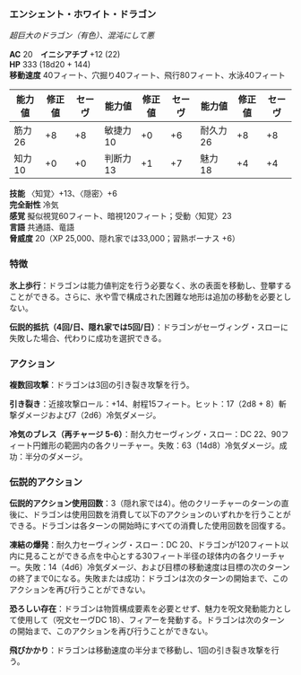 ### エンシェント・ホワイト・ドラゴン
*超巨大のドラゴン（有色）、混沌にして悪*

**AC** 20　**イニシアチブ** +12 (22)  
**HP** 333 (18d20 + 144)  
**移動速度** 40フィート、穴掘り40フィート、飛行80フィート、水泳40フィート

| 能力値 | 修正値 | セーヴ | 能力値 | 修正値 | セーヴ | 能力値 | 修正値 | セーヴ |
|--------|--------|--------|--------|--------|--------|--------|--------|--------|
| 筋力26 | +8 | +8 | 敏捷力10 | +0 | +6 | 耐久力26 | +8 | +8 |
| 知力10 | +0 | +0 | 判断力13 | +1 | +7 | 魅力18 | +4 | +4 |

**技能** 〈知覚〉+13、〈隠密〉+6  
**完全耐性** 冷気  
**感覚** 擬似視覚60フィート、暗視120フィート；受動〈知覚〉23  
**言語** 共通語、竜語  
**脅威度** 20（XP 25,000、隠れ家では33,000；習熟ボーナス +6）

### 特徴

**氷上歩行**：ドラゴンは能力値判定を行う必要なく、氷の表面を移動し、登攀することができる。さらに、氷や雪で構成された困難な地形は追加の移動を必要としない。

**伝説的抵抗（4回/日、隠れ家では5回/日）**：ドラゴンがセーヴィング・スローに失敗した場合、代わりに成功を選択できる。

### アクション

**複数回攻撃**：ドラゴンは3回の引き裂き攻撃を行う。

**引き裂き**：近接攻撃ロール：+14、射程15フィート。ヒット：17（2d8 + 8）斬撃ダメージおよび7（2d6）冷気ダメージ。

**冷気のブレス（再チャージ 5-6）**：耐久力セーヴィング・スロー：DC 22、90フィート円錐形の範囲内の各クリーチャー。失敗：63（14d8）冷気ダメージ。成功：半分のダメージ。

### 伝説的アクション

**伝説的アクション使用回数**：3（隠れ家では4）。他のクリーチャーのターンの直後に、ドラゴンは使用回数を消費して以下のアクションのいずれかを行うことができる。ドラゴンは各ターンの開始時にすべての消費した使用回数を回復する。

**凍結の爆発**：耐久力セーヴィング・スロー：DC 20、ドラゴンが120フィート以内に見ることができる点を中心とする30フィート半径の球体内の各クリーチャー。失敗：14（4d6）冷気ダメージ、および目標の移動速度は目標の次のターンの終了まで0になる。失敗または成功：ドラゴンは次のターンの開始まで、このアクションを再び行うことができない。

**恐ろしい存在**：ドラゴンは物質構成要素を必要とせず、魅力を呪文発動能力として使用して（呪文セーヴDC 18）、フィアーを発動する。ドラゴンは次のターンの開始まで、このアクションを再び行うことができない。

**飛びかかり**：ドラゴンは移動速度の半分まで移動し、1回の引き裂き攻撃を行う。
